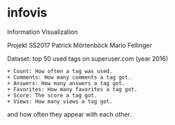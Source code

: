# infovis
Information Visualization

Projekt SS2017
Patrick Mörtenböck
Mario   Fellinger

Dataset: top 50 used tags on superuser.com (year 2016)

    + Count: How often a tag was used.
    + Comments: How many comments a tag got.
    + Answers: How many answers a tag got.
    + Favorites: How many favorites a tag got.
    + Score: The score a tag got.
    + Views: How many views a tag got.

and how often they appear with each other.